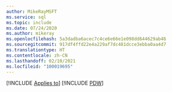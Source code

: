 ```yaml
---
author: MikeRayMSFT
ms.service: sql
ms.topic: include
ms.date: 07/24/2020
ms.author: mikeray
ms.openlocfilehash: 5a3dadba6acec7c4ce6e66e1e098dd644629ab46
ms.sourcegitcommit: 917df4ffd22e4a229af7dc481dcce3ebba0aa4d7
ms.translationtype: HT
ms.contentlocale: zh-CN
ms.lasthandoff: 02/10/2021
ms.locfileid: "100019695"
---
```

[!INCLUDE [Applies to](../../includes/applies-md.md)] [!INCLUDE [PDW](_pdw.md)] 